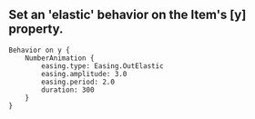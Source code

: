 ## Set an 'elastic' behavior on the Item's [y] property.

```
Behavior on y {
    NumberAnimation {
        easing.type: Easing.OutElastic
        easing.amplitude: 3.0
        easing.period: 2.0
        duration: 300
    }
}
```

